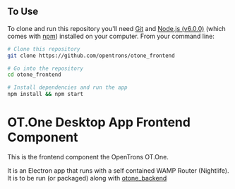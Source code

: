 ## To Use

To clone and run this repository you'll need [Git](https://git-scm.com) and [Node.js (v6.0.0)](https://nodejs.org/en/download/) (which comes with [npm](http://npmjs.com)) installed on your computer. From your command line:

```bash
# Clone this repository
git clone https://github.com/opentrons/otone_frontend

# Go into the repository
cd otone_frontend

# Install dependencies and run the app
npm install && npm start
```


# OT.One Desktop App Frontend Component

This is the frontend component the OpenTrons OT.One.

It is an Electron app that runs with a self contained WAMP Router (Nightlife). It is to be run (or packaged) along with [otone_backend](http://github.com/OpenTrons/otone_backend)

